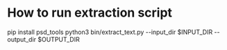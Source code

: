# How to run extraction script
pip install psd_tools
python3 bin/extract_text.py --input_dir $INPUT_DIR --output_dir $OUTPUT_DIR

